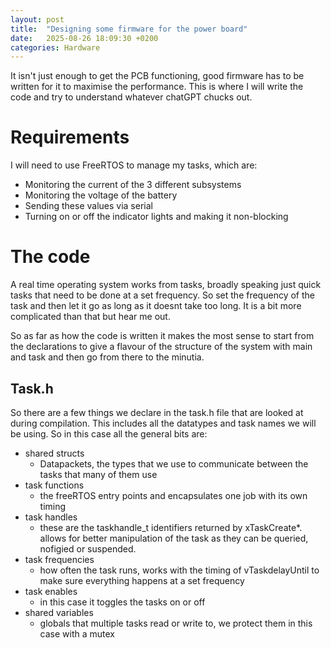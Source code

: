 ```yaml
---
layout: post
title:  "Designing some firmware for the power board"
date:   2025-08-26 18:09:30 +0200
categories: Hardware
---
```


It isn't just enough to get the PCB functioning, good firmware has to be written for it to maximise the performance. This is where I will write the code and try to understand whatever chatGPT chucks out.

# Requirements

I will need to use FreeRTOS to manage my tasks, which are:
- Monitoring the current of the 3 different subsystems
- Monitoring the voltage of the battery
- Sending these values via serial
- Turning on or off the indicator lights and making it non-blocking

# The code
A real time operating system works from tasks, broadly speaking just quick tasks that need to be done at a set frequency. So set the frequency of the task and then let it go as long as it doesnt take too long. It is a bit more complicated than that but hear me out.

So as far as how the code is written it makes the most sense to start from the declarations to give a flavour of the structure of the system with main and task and then go from there to the minutia.

## Task.h
So there are a few things we declare in the task.h file that are looked at during compilation. This includes all the datatypes and task names we will be using. So in this case all the general bits are:
- shared structs
  - Datapackets, the types that we use to communicate between the tasks that many of them use
- task functions
  - the freeRTOS entry points and encapsulates one job with its own timing
- task handles
  - these are the taskhandle_t identifiers returned by xTaskCreate*. allows for better manipulation of the task as they can be queried, nofigied or suspended.
- task frequencies
  - how often the task runs, works with the timing of vTaskdelayUntil to make sure everything happens at a set frequency
- task enables
  - in this case it toggles the tasks on or off
- shared variables
  - globals that multiple tasks read or write to, we protect them in this case with a mutex